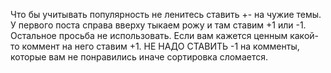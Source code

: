 Что бы учитывать популярность не ленитесь ставить +- на чужие темы.
У первого поста справа вверху тыкаем рожу и там ставим +1 или -1. 
Остальное просьба не использовать. 
Если вам кажется ценным какой-то коммент на него ставим +1. 
НЕ НАДО СТАВИТЬ -1 на комменты, которые вам не понравились иначе сортировка сломается.
